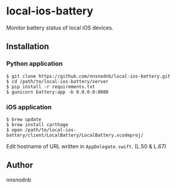 # local-ios-battery

Monitor battery status of local iOS devices.

## Installation

### Python application

```console
$ git clone https://github.com/nnsnodnb/local-ios-battery.git
$ cd /path/to/local-ios-battery/server
$ pip install -r requirements.txt
$ gunicorn battery:app -b 0.0.0.0:8080
```

### iOS application

```console
$ brew update
$ brew install carthage
$ open /path/to/local-ios-battery/client/LocalBattery/LocalBattery.xcodeproj/
```

Edit hostname of URL written in `AppDelegate.swift`. (L.50 & L.67)

## Author

nnsnodnb

